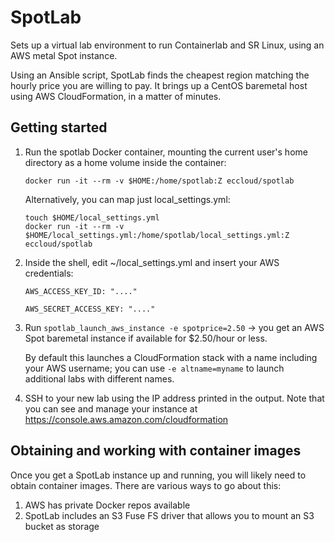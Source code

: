 # SpotLab
Sets up a virtual lab environment to run Containerlab and SR Linux, using an AWS metal Spot instance.

Using an Ansible script, SpotLab finds the cheapest region matching the hourly price you are willing to pay.
It brings up a CentOS baremetal host using AWS CloudFormation, in a matter of minutes.

## Getting started
1. Run the spotlab Docker container, mounting the current user's home directory as a home volume inside the container:

   ```
   docker run -it --rm -v $HOME:/home/spotlab:Z eccloud/spotlab
   ```
   
   Alternatively, you can map just local_settings.yml:
   ```
   touch $HOME/local_settings.yml
   docker run -it --rm -v $HOME/local_settings.yml:/home/spotlab/local_settings.yml:Z eccloud/spotlab
   ```

2. Inside the shell, edit ~/local_settings.yml and insert your AWS credentials:
   
   ```AWS_ACCESS_KEY_ID: "...."```

   ```AWS_SECRET_ACCESS_KEY: "...."```

3. Run ```spotlab_launch_aws_instance -e spotprice=2.50``` -> you get an AWS Spot baremetal instance if available for $2.50/hour or less.

   By default this launches a CloudFormation stack with a name including your AWS username; 
   you can use ```-e altname=myname``` to launch additional labs with different names.

4. SSH to your new lab using the IP address printed in the output. 
   Note that you can see and manage your instance at https://console.aws.amazon.com/cloudformation

## Obtaining and working with container images
Once you get a SpotLab instance up and running, you will likely need to obtain container images. There are various ways to go about this:
1. AWS has private Docker repos available 
2. SpotLab includes an S3 Fuse FS driver that allows you to mount an S3 bucket as storage
